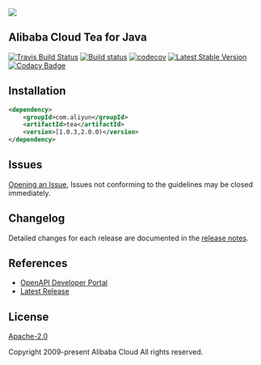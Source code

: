 
![](https://aliyunsdk-pages.alicdn.com/icons/AlibabaCloud.svg)

## Alibaba Cloud Tea for Java

[![Travis Build Status](https://travis-ci.org/aliyun/tea-java.svg?branch=master)](https://travis-ci.org/aliyun/tea-java)
[![Build status](https://ci.appveyor.com/api/projects/status/10g6aivxp0jwebr3?svg=true)](https://ci.appveyor.com/project/aliyun/tea-java)
[![codecov](https://codecov.io/gh/aliyun/tea-java/branch/master/graph/badge.svg)](https://codecov.io/gh/aliyun/tea-java)
[![Latest Stable Version](https://img.shields.io/maven-central/v/com.aliyun/tea.svg?label=Maven%20Central)](https://search.maven.org/search?q=g:%22com.aliyun%22%20AND%20a:%22tea%22)
[![Codacy Badge](https://api.codacy.com/project/badge/Grade/9fb12d023eae49708807c3fc92a9370f)](https://www.codacy.com/manual/aliyun/tea-java?utm_source=github.com&amp;utm_medium=referral&amp;utm_content=aliyun/tea-java&amp;utm_campaign=Badge_Grade)

## Installation

```xml
<dependency>
    <groupId>com.aliyun</groupId>
    <artifactId>tea</artifactId>
    <version>[1.0.3,2.0.0)</version>
</dependency>
```

## Issues
[Opening an Issue](https://github.com/aliyun/tea-java/issues/new), Issues not conforming to the guidelines may be closed immediately.

## Changelog
Detailed changes for each release are documented in the [release notes](./ChangeLog.txt).

## References
* [OpenAPI Developer Portal](https://next.api.aliyun.com/)
* [Latest Release](https://github.com/aliyun/tea-java)

## License
[Apache-2.0](http://www.apache.org/licenses/LICENSE-2.0)

Copyright 2009-present Alibaba Cloud All rights reserved.
